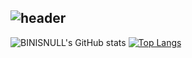   
![header](https://capsule-render.vercel.app/api?type=waving&color=gradient&customColorList=28&height=280&section=header&text=I'M%20BINISNULL&#33;&fontSize=70&animation=fadeIn&fontAlignY=38&desc=bin&#61;&#61;null&descAlignY=51&descAlign=62)
-------
<div aligen=center>
  
![BINISNULL's GitHub stats](https://github-readme-stats.vercel.app/api?username=BINISNULL&theme=onedark&show_icons=true&card_width=450)
[![Top Langs](https://github-readme-stats.vercel.app/api/top-langs/?username=binisnull&layout=compact&theme=onedark&card_width=300)](https://github.com/binisnull/binisnull)

</div>
